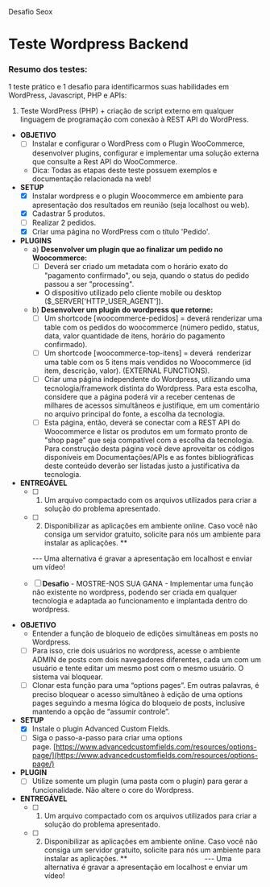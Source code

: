 Desafio Seox
# **Teste Wordpress Backend**

### Resumo dos testes:

1 teste prático e 1 desafio para identificarmos suas habilidades em WordPress, Javascript, PHP e APIs:

1) Teste WordPress (PHP) + criação de script externo em qualquer linguagem de programação com conexão à REST API do WordPress.

- **OBJETIVO**
    - [ ]  Instalar e configurar o WordPress com o Plugin WooCommerce, 
    desenvolver plugins, configurar e implementar uma solução externa que 
    consulte a Rest API do WooCommerce.
    - Dica: Todas as etapas deste teste possuem exemplos e documentação relacionada na web!
- **SETUP**
    - [x]  Instalar wordpress e o plugin Woocommerce em ambiente para apresentação dos resultados em reunião (seja localhost ou web).
    - [x]  Cadastrar 5 produtos.
    - [ ]  Realizar 2 pedidos.
    - [x]  Criar uma página no WordPress com o título 'Pedido'.
- **PLUGINS**
    - a) **Desenvolver um plugin que ao finalizar um pedido no Woocommerce:**
        - [ ]  Deverá ser criado um metadata com o horário exato do "pagamento confirmado", ou seja, quando o status do pedido passou a ser "processing".
        - O dispositivo utilizado pelo cliente mobile ou desktop ($_SERVER['HTTP_USER_AGENT']).
    - b) **Desenvolver um plugin do wordpress que retorne:**
        - [ ]  Um shortcode [woocommerce-pedidos] = deverá renderizar uma table com os pedidos do woocommerce (número pedido, status, data, valor quantidade de itens, horário do pagamento confirmado).
        - [ ]  Um shortcode [woocommerce-top-itens] = deverá  renderizar uma table com os 5 itens mais vendidos no Woocommerce (id item, descrição, valor). (EXTERNAL FUNCTIONS).
        - [ ]  Criar uma página independente do Wordpress, utilizando uma tecnologia/framework distinta do Wordpress. Para esta escolha, considere que a página poderá vir a receber centenas de milhares de acessos simultâneos e justifique, em um comentário no arquivo principal do fonte, a escolha da tecnologia.
        - [ ]  Esta página, então, deverá se conectar com a REST API do Woocommerce e listar os produtos em um formato pronto de "shop page" que seja compatível com a escolha da tecnologia. Para construção desta página você deve aproveitar os códigos disponíveis em Documentações/APIs e as fontes bibliográficas deste conteúdo deverão ser listadas justo a justificativa da tecnologia.
- **ENTREGÁVEL**
    - [ ]  1) Um arquivo compactado com os arquivos utilizados para criar a solução do problema apresentado.
    - [ ]  2) Disponibilizar as aplicações em ambiente online. Caso você não consiga um servidor gratuito, solicite para nós um ambiente para instalar as aplicações. **

        --- Uma alternativa é gravar a apresentação em localhost e enviar um vídeo!

    - [ ]  **Desafio** - MOSTRE-NOS SUA GANA - Implementar uma função não existente no wordpress, podendo ser criada em qualquer tecnologia e adaptada ao funcionamento e implantada dentro do wordpress.

- **OBJETIVO**
    - Entender a função de bloqueio de edições simultâneas em posts no Wordpress.
    - [ ]  Para isso, crie dois usuários no wordpress, acesse o ambiente ADMIN de posts com dois navegadores diferentes, cada um com um usuário e tente editar um mesmo post com o mesmo usuário. O sistema vai bloquear.
    - [ ]  Clonar esta função para uma “options pages”. Em outras palavras, é preciso bloquear o acesso simultâneo à edição de uma options pages seguindo a mesma lógica do bloqueio de posts, inclusive mantendo a opção de “assumir controle”.
- **SETUP**
    - [x]  Instale o plugin Advanced Custom Fields.
    - [ ]  Siga o passo-a-passo para criar uma options page. [https://www.advancedcustomfields.com/resources/options-page/](https://www.advancedcustomfields.com/resources/options-page/)
- **PLUGIN**
    - [ ]  Utilize somente um plugin (uma pasta com o plugin) para gerar a funcionalidade. Não altere o core do Wordpress.
- **ENTREGÁVEL**
    - [ ]  1) Um arquivo compactado com os arquivos utilizados para criar a solução do problema apresentado.
    - [ ]  2) Disponibilizar as aplicações em ambiente online. Caso você não consiga um servidor gratuito, solicite para nós um ambiente para instalar as aplicações. **                                       --- Uma alternativa é gravar a apresentação em localhost e enviar um vídeo!